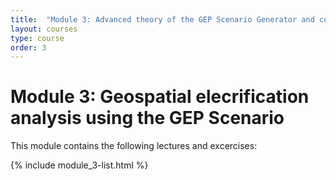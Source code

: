 ```yaml
---
title:  "Module 3: Advanced theory of the GEP Scenario Generator and communicating outputs"
layout: courses
type: course
order: 3
---
```


# Module 3: Geospatial elecrification analysis using the GEP Scenario

This module contains the following lectures and excercises:

{% include module_3-list.html %}